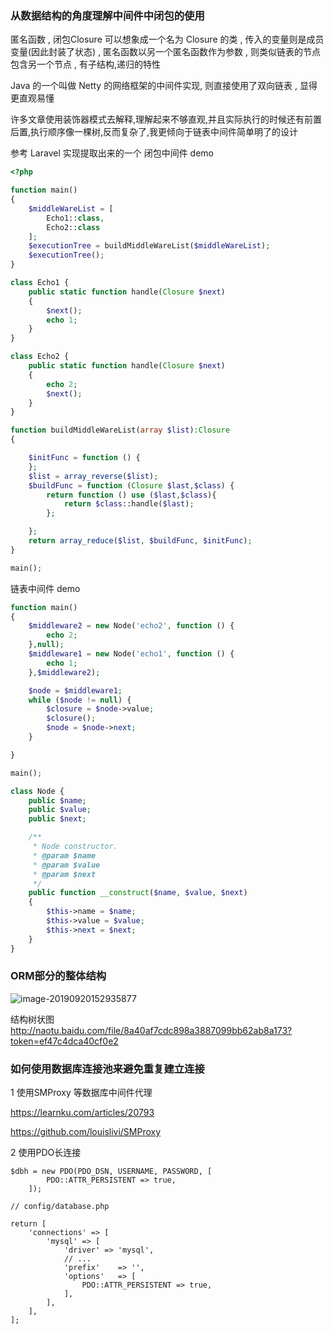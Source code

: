 ### 从数据结构的角度理解中间件中闭包的使用

匿名函数 , 闭包Closure 可以想象成一个名为 Closure 的类 , 传入的变量则是成员变量(因此封装了状态) ,  匿名函数以另一个匿名函数作为参数 , 则类似链表的节点包含另一个节点 , 有子结构,递归的特性 

Java 的一个叫做 Netty 的网络框架的中间件实现, 则直接使用了双向链表 , 显得更直观易懂

许多文章使用装饰器模式去解释,理解起来不够直观,并且实际执行的时候还有前置后置,执行顺序像一棵树,反而复杂了,我更倾向于链表中间件简单明了的设计

参考 Laravel 实现提取出来的一个 闭包中间件 demo
```php
<?php

function main()
{
    $middleWareList = [
        Echo1::class,
        Echo2::class
    ];
    $executionTree = buildMiddleWareList($middleWareList);
    $executionTree();
}

class Echo1 {
    public static function handle(Closure $next)
    {
        $next();
        echo 1; 
    }
}

class Echo2 {
    public static function handle(Closure $next)
    {
        echo 2;
        $next(); 
    }
}

function buildMiddleWareList(array $list):Closure
{

    $initFunc = function () {
    };
    $list = array_reverse($list);
    $buildFunc = function (Closure $last,$class) {
        return function () use ($last,$class){
            return $class::handle($last);
        };

    };
    return array_reduce($list, $buildFunc, $initFunc);
}

main();
```

链表中间件 demo

```php
function main()
{
    $middleware2 = new Node('echo2', function () {
        echo 2;
    },null);
    $middleware1 = new Node('echo1', function () {
        echo 1;
    },$middleware2);

    $node = $middleware1;
    while ($node != null) {
        $closure = $node->value;
        $closure();
        $node = $node->next;
    }

}

main();

class Node {
    public $name;
    public $value;
    public $next;

    /**
     * Node constructor.
     * @param $name
     * @param $value
     * @param $next
     */
    public function __construct($name, $value, $next)
    {
        $this->name = $name;
        $this->value = $value;
        $this->next = $next;
    }
}
```


### ORM部分的整体结构

![image-20190920152935877](/Users/mojave/Tech-Note/imgs/image-20190920152935877.png)

结构树状图 http://naotu.baidu.com/file/8a40af7cdc898a3887099bb62ab8a173?token=ef47c4dca40cf0e2





### 如何使用数据库连接池来避免重复建立连接



1 使用SMProxy 等数据库中间件代理

https://learnku.com/articles/20793

https://github.com/louislivi/SMProxy



2 使用PDO长连接

```
$dbh = new PDO(PDO_DSN, USERNAME, PASSWORD, [
        PDO::ATTR_PERSISTENT => true,
    ]);
    
// config/database.php

return [
    'connections' => [
        'mysql' => [
            'driver' => 'mysql',
            // ...
            'prefix'    => '',
            'options'   => [
                PDO::ATTR_PERSISTENT => true,
            ],
        ],
    ],
];
```

